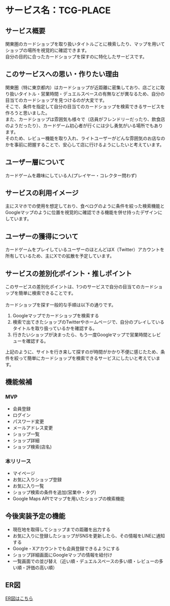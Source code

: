 # サービス名：TCG-PLACE


## サービス概要
関東圏のカードショップを取り扱いタイトルごとに検索したり、マップを用いてショップの場所を視覚的に確認できます。<br>
自分の目的に合ったカードショップを探すのに特化したサービスです。

## このサービスへの思い・作りたい理由
関東圏（特に東京都内）はカードショップが近距離に密集しており、店ごとに取り扱いタイトル・営業時間・デュエルスペースの有無などが異なるため、自分の目当てのカードショップを見つけるのが大変です。<br>
そこで、条件を指定して自分の目当てのカードショップを検索できるサービスを作ろうと思いました。<br>
また、カードショップは雰囲気も様々で（店員がフレンドリーだったり、飲食店のようだったり）、カードゲーム初心者が行くには少し勇気がいる場所でもあります。<br>
そのため、レビュー機能を取り入れ、ライトユーザーがどんな雰囲気のお店なのかを事前に把握することで、安心して店に行けるようにしたいと考えています。<br>

## ユーザー層について
カードゲームを趣味にしている人(プレイヤー・コレクター問わず)

## サービスの利用イメージ
主にスマホでの使用を想定しており、食べログのように条件を絞った検索機能とGoogleマップのように位置を視覚的に確認できる機能を併せ持ったデザインにしています。

## ユーザーの獲得について
カードゲームをプレイしているユーザーのほとんどはX（Twitter）アカウントを所有しているため、主にXでの拡散を予定しています。

## サービスの差別化ポイント・推しポイント
このサービスの差別化ポイントは、1つのサービスで自分の目当てのカードショップを簡単に検索できることです。<br><br>
カードショップを探す一般的な手順は以下の通りです。
1. Googleマップでカードショップを検索する<br>
2. 検索で出てきたショップのTwitterやホームページで、自分のプレイしているタイトルを取り扱っているかを確認する。
3. 行きたいショップが決まったら、もう一度Googleマップで営業時間とレビューを確認する。

上記のように、サイトを行き来して探すのが時間がかかり不便に感じたため、条件を絞って簡単にカードショップを検索できるサービスにしたいと考えています。

## 機能候補
### MVP

* 会員登録
* ログイン
* パスワード変更
* メールアドレス変更
* ショップ一覧
* ショップ詳細
* ショップ検索(店名)


### 本リリース

* マイページ
* お気に入りショップ登録
* お気に入り一覧
* ショップ検索の条件を追加(営業中・タグ)
* Google Maps APIでマップを用いたショップの検索機能

## 今後実装予定の機能

* 現在地を取得してショップまでの距離を出力する
* お気に入りに登録したショップがSNSを更新したら、その情報をLINEに通知する
* Google・Xアカウントでも会員登録できるようにする
* ショップ詳細画面にGoogleマップの情報を紐付け
* 一覧画面での並び替え（近い順・デュエルスペースの多い順・レビューの多い順・評価の高い順）


## ER図
[ER図はこちら](https://i.gyazo.com/4540d3a0b43f9d5bc7a1ebd7f25ccef1.png)


